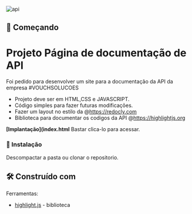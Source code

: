 ![api](../master/assets/img/layout.png)


## 🚀 Começando

# Projeto Página de documentação de API
Foi pedido para desenvolver um site para a documentação da API da empresa #VOUCHSOLUCOES

* Projeto deve ser em HTML,CSS e JAVASCRIPT.
* Código simples para fazer futuras modificações.
* Fazer um layout no estilo da @https://redocly.com
* Biblioteca para documentar os codigos da API @https://highlightjs.org


 **[Implantação](index.html** Bastar clica-lo para acessar.

### 🔧 Instalação

Descompactar a pasta ou clonar o repositorio.


## 🛠️ Construído com

Ferramentas:

* [highlight.js](https://highlightjs.org) - biblioteca


